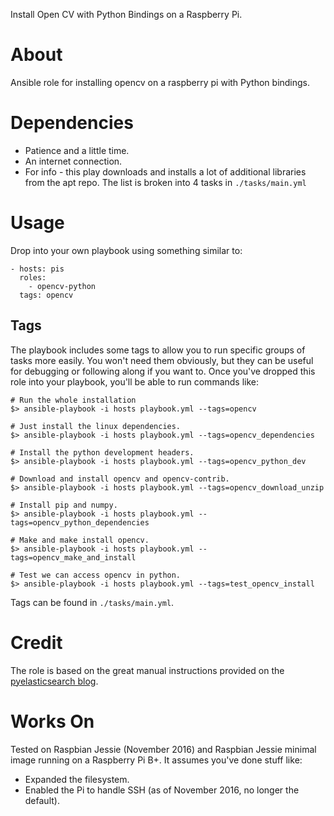 
Install Open CV with Python Bindings on a Raspberry Pi.

# About

Ansible role for installing opencv on a raspberry pi with Python bindings.

# Dependencies

* Patience and a little time.
* An internet connection.
* For info - this play downloads and installs a lot of additional libraries from the apt repo. The list is broken into 4 tasks in `./tasks/main.yml`

# Usage

Drop into your own playbook using something similar to:

    - hosts: pis
      roles:
        - opencv-python
      tags: opencv

## Tags

The playbook includes some tags to allow you to run specific groups of tasks more easily. You won't need them obviously, but they can be useful for debugging or following along if you want to. Once you've dropped this role into your playbook, you'll be able to run commands like:

    # Run the whole installation
    $> ansible-playbook -i hosts playbook.yml --tags=opencv

    # Just install the linux dependencies.
    $> ansible-playbook -i hosts playbook.yml --tags=opencv_dependencies

    # Install the python development headers.
    $> ansible-playbook -i hosts playbook.yml --tags=opencv_python_dev

    # Download and install opencv and opencv-contrib.
    $> ansible-playbook -i hosts playbook.yml --tags=opencv_download_unzip

    # Install pip and numpy.
    $> ansible-playbook -i hosts playbook.yml --tags=opencv_python_dependencies

    # Make and make install opencv.
    $> ansible-playbook -i hosts playbook.yml --tags=opencv_make_and_install

    # Test we can access opencv in python.
    $> ansible-playbook -i hosts playbook.yml --tags=test_opencv_install

Tags can be found in `./tasks/main.yml`.

# Credit

The role is based on the great manual instructions provided on the [pyelasticsearch blog](http://www.pyimagesearch.com/2015/10/26/how-to-install-opencv-3-on-raspbian-jessie/).

# Works On

Tested on Raspbian Jessie (November 2016) and Raspbian Jessie minimal image running on a Raspberry Pi B+. It assumes you've done stuff like:

  * Expanded the filesystem.
  * Enabled the Pi to handle SSH (as of November 2016, no longer the default).

